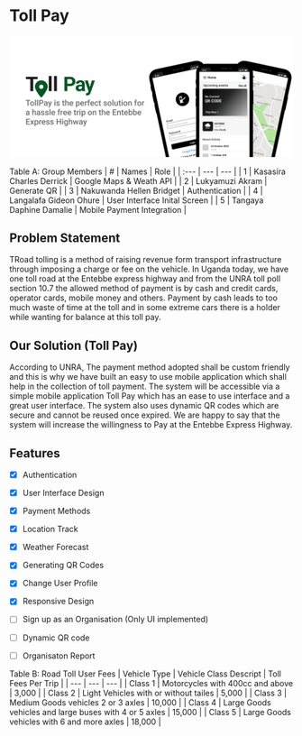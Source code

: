 # Toll Pay

![Toll Pay Banner](Toll-Pay-Banner.png)

Table A: Group Members
| # | Names | Role |
| :--- | --- | --- |
| 1 | Kasasira Charles Derrick | Google Maps & Weath API |
| 2 | Lukyamuzi Akram | Generate QR |
| 3 | Nakuwanda Hellen Bridget | Authentication |
| 4 | Langalafa Gideon Ohure | User Interface Inital Screen |
| 5 | Tangaya Daphine Damalie | Mobile Payment Integration |


## Problem Statement

TRoad tolling is a method of raising revenue form transport infrastructure through imposing a charge or fee on the vehicle. In Uganda today, we have one toll road at the Entebbe express highway and from the UNRA toll poll section 10.7 the allowed method of payment is by cash and credit cards, operator cards, mobile money and others. Payment by cash leads to too much waste of time at the toll and in some extreme cars there is a holder while wanting for balance at this toll pay.


## Our Solution (Toll Pay)

According to UNRA, The payment method adopted shall be custom friendly and this is why we have built an easy to use mobile application which shall help in the collection of toll payment. The system will be accessible via a simple mobile application Toll Pay which has an ease to use interface and a great user interface. The system also uses dynamic QR codes which are secure and cannot be reused once expired. We are happy to say that the system will increase the willingness to Pay at the Entebbe Express Highway.


## Features

- [x] Authentication
- [x] User Interface Design
- [x] Payment Methods
- [x] Location Track
- [x] Weather Forecast
- [x] Generating QR Codes
- [x] Change User Profile
- [x] Responsive Design
- [ ] Sign up as an Organisation (Only UI implemented)
- [ ] Dynamic QR code
- [ ] Organisaton Report


Table B: Road Toll User Fees
| Vehicle Type | Vehicle Class Descript | Toll Fees Per Trip |
| --- | --- | --- |
| Class 1 | Motorcycles with 400cc and above | 3,000 |
| Class 2 | Light Vehicles with or without tailes | 5,000 |
| Class 3 | Medium Goods vehicles 2 or 3 axles | 10,000 |
| Class 4 | Large Goods vehicles and large buses with 4 or 5 axles | 15,000 |
| Class 5 | Large Goods vehicles with 6 and more axles | 18,000 |


